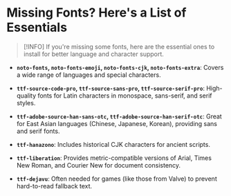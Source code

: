 # Missing Fonts? Here's a List of Essentials

> [!INFO]
> If you're missing some fonts, here are the essential ones to install for better language and character support.

- **`noto-fonts`, `noto-fonts-emoji`, `noto-fonts-cjk`, `noto-fonts-extra`**:
  Covers a wide range of languages and special characters.

- **`ttf-source-code-pro`, `ttf-source-sans-pro`, `ttf-source-serif-pro`**:
  High-quality fonts for Latin characters in monospace, sans-serif, and serif styles.

- **`ttf-adobe-source-han-sans-otc`, `ttf-adobe-source-han-serif-otc`**:
  Great for East Asian languages (Chinese, Japanese, Korean), providing sans and serif fonts.

- **`ttf-hanazono`**:
  Includes historical CJK characters for ancient scripts.

- **`ttf-liberation`**:
  Provides metric-compatible versions of Arial, Times New Roman, and Courier New for document consistency.

- **`ttf-dejavu`**:
  Often needed for games (like those from Valve) to prevent hard-to-read fallback text.
